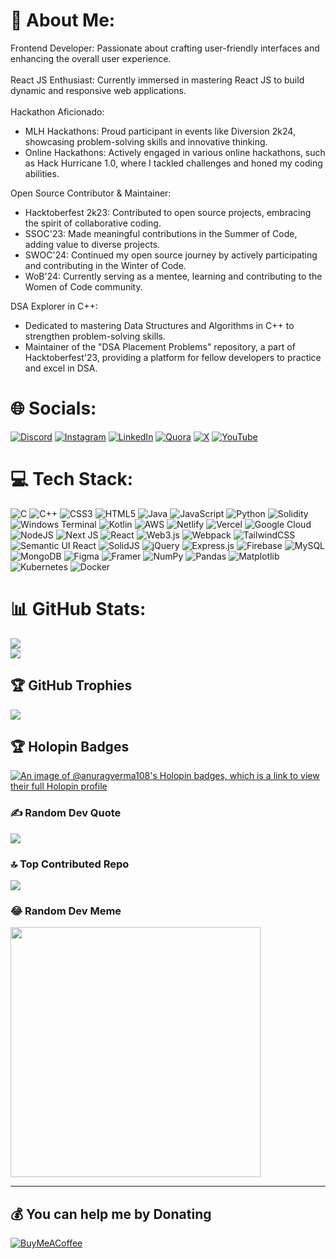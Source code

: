 # 💫 About Me:

Frontend Developer: Passionate about crafting user-friendly interfaces and enhancing the overall user experience.
<br>
<br>
React JS Enthusiast: Currently immersed in mastering React JS to build dynamic and responsive web applications.
<br>
<br>
Hackathon Aficionado:
  - MLH Hackathons: Proud participant in events like Diversion 2k24, showcasing problem-solving skills and innovative thinking.
  - Online Hackathons: Actively engaged in various online hackathons, such as Hack Hurricane 1.0, where I tackled challenges and honed my coding abilities.


Open Source Contributor & Maintainer:
  - Hacktoberfest 2k23: Contributed to open source projects, embracing the spirit of collaborative coding.
  - SSOC'23: Made meaningful contributions in the Summer of Code, adding value to diverse projects.
  - SWOC'24: Continued my open source journey by actively participating and contributing in the Winter of Code.
  - WoB'24: Currently serving as a mentee, learning and contributing to the Women of Code community.

DSA Explorer in C++:
  - Dedicated to mastering Data Structures and Algorithms in C++ to strengthen problem-solving skills.
  - Maintainer of the "DSA Placement Problems" repository, a part of Hacktoberfest'23, providing a platform for fellow developers to practice and excel in DSA.

# 🌐 Socials:
[![Discord](https://img.shields.io/badge/Discord-%237289DA.svg?logo=discord&logoColor=white)](https://discord.gg/anuragverma_108) [![Instagram](https://img.shields.io/badge/Instagram-%23E4405F.svg?logo=Instagram&logoColor=white)](https://instagram.com/anurag.bytes) [![LinkedIn](https://img.shields.io/badge/LinkedIn-%230077B5.svg?logo=linkedin&logoColor=white)](https://linkedin.com/in/anurag-verma-b91417253/) [![Quora](https://img.shields.io/badge/Quora-%23B92B27.svg?logo=Quora&logoColor=white)](https://quora.com/profile/Anurag-Verma-1538) [![X](https://img.shields.io/badge/X-black.svg?logo=X&logoColor=white)](https://x.com/anuragverma_108) [![YouTube](https://img.shields.io/badge/YouTube-%23FF0000.svg?logo=YouTube&logoColor=white)](https://youtube.com/@anuragbytes_) 

# 💻 Tech Stack:
![C](https://img.shields.io/badge/c-%2300599C.svg?style=for-the-badge&logo=c&logoColor=white) ![C++](https://img.shields.io/badge/c++-%2300599C.svg?style=for-the-badge&logo=c%2B%2B&logoColor=white) ![CSS3](https://img.shields.io/badge/css3-%231572B6.svg?style=for-the-badge&logo=css3&logoColor=white) ![HTML5](https://img.shields.io/badge/html5-%23E34F26.svg?style=for-the-badge&logo=html5&logoColor=white) ![Java](https://img.shields.io/badge/java-%23ED8B00.svg?style=for-the-badge&logo=openjdk&logoColor=white) ![JavaScript](https://img.shields.io/badge/javascript-%23323330.svg?style=for-the-badge&logo=javascript&logoColor=%23F7DF1E) ![Python](https://img.shields.io/badge/python-3670A0?style=for-the-badge&logo=python&logoColor=ffdd54) ![Solidity](https://img.shields.io/badge/Solidity-%23363636.svg?style=for-the-badge&logo=solidity&logoColor=white) ![Windows Terminal](https://img.shields.io/badge/Windows%20Terminal-%234D4D4D.svg?style=for-the-badge&logo=windows-terminal&logoColor=white) ![Kotlin](https://img.shields.io/badge/kotlin-%237F52FF.svg?style=for-the-badge&logo=kotlin&logoColor=white) ![AWS](https://img.shields.io/badge/AWS-%23FF9900.svg?style=for-the-badge&logo=amazon-aws&logoColor=white) ![Netlify](https://img.shields.io/badge/netlify-%23000000.svg?style=for-the-badge&logo=netlify&logoColor=#00C7B7) ![Vercel](https://img.shields.io/badge/vercel-%23000000.svg?style=for-the-badge&logo=vercel&logoColor=white) ![Google Cloud](https://img.shields.io/badge/GoogleCloud-%234285F4.svg?style=for-the-badge&logo=google-cloud&logoColor=white) ![NodeJS](https://img.shields.io/badge/node.js-6DA55F?style=for-the-badge&logo=node.js&logoColor=white) ![Next JS](https://img.shields.io/badge/Next-black?style=for-the-badge&logo=next.js&logoColor=white) ![React](https://img.shields.io/badge/react-%2320232a.svg?style=for-the-badge&logo=react&logoColor=%2361DAFB) ![Web3.js](https://img.shields.io/badge/web3.js-F16822?style=for-the-badge&logo=web3.js&logoColor=white) ![Webpack](https://img.shields.io/badge/webpack-%238DD6F9.svg?style=for-the-badge&logo=webpack&logoColor=black) ![TailwindCSS](https://img.shields.io/badge/tailwindcss-%2338B2AC.svg?style=for-the-badge&logo=tailwind-css&logoColor=white) ![Semantic UI React](https://img.shields.io/badge/Semantic%20UI%20React-%2335BDB2.svg?style=for-the-badge&logo=SemanticUIReact&logoColor=white) ![SolidJS](https://img.shields.io/badge/SolidJS-2c4f7c?style=for-the-badge&logo=solid&logoColor=c8c9cb) ![jQuery](https://img.shields.io/badge/jquery-%230769AD.svg?style=for-the-badge&logo=jquery&logoColor=white) ![Express.js](https://img.shields.io/badge/express.js-%23404d59.svg?style=for-the-badge&logo=express&logoColor=%2361DAFB) ![Firebase](https://img.shields.io/badge/Firebase-039BE5?style=for-the-badge&logo=Firebase&logoColor=white) ![MySQL](https://img.shields.io/badge/mysql-%2300000f.svg?style=for-the-badge&logo=mysql&logoColor=white) ![MongoDB](https://img.shields.io/badge/MongoDB-%234ea94b.svg?style=for-the-badge&logo=mongodb&logoColor=white) ![Figma](https://img.shields.io/badge/figma-%23F24E1E.svg?style=for-the-badge&logo=figma&logoColor=white) ![Framer](https://img.shields.io/badge/Framer-black?style=for-the-badge&logo=framer&logoColor=blue) ![NumPy](https://img.shields.io/badge/numpy-%23013243.svg?style=for-the-badge&logo=numpy&logoColor=white) ![Pandas](https://img.shields.io/badge/pandas-%23150458.svg?style=for-the-badge&logo=pandas&logoColor=white) ![Matplotlib](https://img.shields.io/badge/Matplotlib-%23ffffff.svg?style=for-the-badge&logo=Matplotlib&logoColor=black) ![Kubernetes](https://img.shields.io/badge/kubernetes-%23326ce5.svg?style=for-the-badge&logo=kubernetes&logoColor=white) ![Docker](https://img.shields.io/badge/docker-%230db7ed.svg?style=for-the-badge&logo=docker&logoColor=white)
# 📊 GitHub Stats:
![](https://github-readme-stats.vercel.app/api?username=anuragverma108&theme=dark&hide_border=false&include_all_commits=true&count_private=false)<br/>
![](https://github-readme-streak-stats.herokuapp.com/?user=anuragverma108&theme=dark&hide_border=false)<br/>


## 🏆 GitHub Trophies
![](https://github-profile-trophy.vercel.app/?username=anuragverma108&theme=radical&no-frame=false&no-bg=true&margin-w=4)

## 🏆 Holopin Badges
[![An image of @anuragverma108's Holopin badges, which is a link to view their full Holopin profile](https://holopin.me/anuragverma108)](https://holopin.io/@anuragverma108)

### ✍️ Random Dev Quote
![](https://quotes-github-readme.vercel.app/api?type=horizontal&theme=dark)

### 🔝 Top Contributed Repo
![](https://github-contributor-stats.vercel.app/api?username=anuragverma108&limit=5&theme=dark&combine_all_yearly_contributions=true)

### 😂 Random Dev Meme
<img src='https://randommeme-five.vercel.app/' style="height: 400px;"/>

---


  ## 💰 You can help me by Donating
  [![BuyMeACoffee](https://img.shields.io/badge/Buy%20Me%20a%20Coffee-ffdd00?style=for-the-badge&logo=buy-me-a-coffee&logoColor=black)](https://buymeacoffee.com/https://www.buymeacoffee.com/anurag.bytes) 

  
<!-- Proudly created with GPRM ( https://gprm.itsvg.in ) -->
